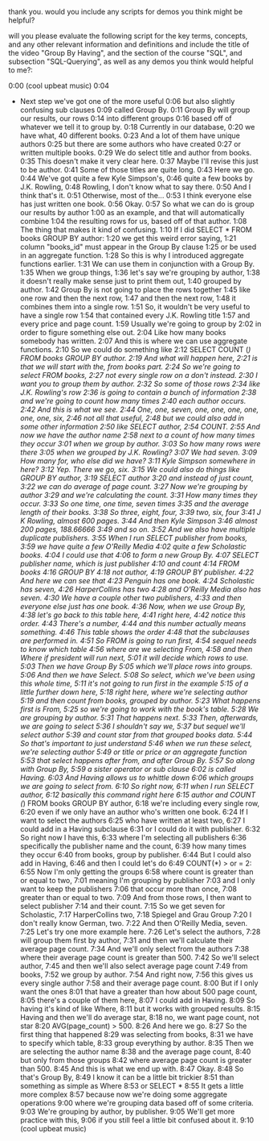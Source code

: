 thank you. would you include any scripts for demos you think might be helpful? 







will you please evaluate the following script for the key terms, concepts, and any other relevant information and definitions and include the title of the video "Group By Having", and the section of the course "SQL", and subsection "SQL-Querying", as well as any demos you think would helpful to me?:

0:00
(cool upbeat music)
0:04
- Next step we've got one of the more useful
0:06
but also slightly confusing sub clauses
0:09
called Group By.
0:11
Group By will group our results, our rows
0:14
into different groups
0:16
based off of whatever we tell it to group by.
0:18
Currently in our database,
0:20
we have what, 40 different books.
0:23
And a lot of them have unique authors
0:25
but there are some authors who have created
0:27
or written multiple books.
0:29
We do select title and author from books.
0:35
This doesn't make it very clear here.
0:37
Maybe I'll revise this just to be author.
0:41
Some of those titles are quite long.
0:43
Here we go.
0:44
We've got quite a few Kyle Simpson's,
0:46
quite a few books by J.K. Rowling,
0:48
Rowling, I don't know what to say there.
0:50
And I think that's it.
0:51
Otherwise, most of the...
0:53
I think everyone else has just written one book.
0:56
Okay.
0:57
So what we can do is group our results by author
1:00
as an example, and that will automatically combine
1:04
the resulting rows for us, based off of that author.
1:08
The thing that makes it kind of confusing.
1:10
If I did SELECT * FROM books GROUP BY author:
1:20
we get this weird error saying,
1:21
column "books_id" must appear in the Group By clause
1:25
or be used in an aggregate function.
1:28
So this is why I introduced aggregate functions earlier.
1:31
We can use them in conjunction with a Group By.
1:35
When we group things,
1:36
let's say we're grouping by author,
1:38
it doesn't really make sense just to print them out,
1:40
grouped by author.
1:42
Group By is not going to place the rows together
1:45
like one row and then the next row,
1:47
and then the next row,
1:48
it combines them into a single row.
1:51
So, it wouldn't be very useful to have a single row
1:54
that contained every J.K. Rowling title
1:57
and every price and page count.
1:59
Usually we're going to group by
2:02
in order to figure something else out.
2:04
Like how many books somebody has written.
2:07
And this is where we can use aggregate functions.
2:10
So we could do something like
2:12
SELECT COUNT (*) FROM books GROUP BY author.
2:19
And what will happen here,
2:21
is that we will start with the, from books part.
2:24
So we're going to select FROM books,
2:27
not every single row on a don't instead.
2:30
I want you to group them by author.
2:32
So some of those rows
2:34
like J.K. Rowling's row
2:36
is going to contain a bunch of information
2:38
and we're going to count how many times
2:40
each author occurs.
2:42
And this is what we see.
2:44
One, one, seven, one, one, one, one, one, one, six,
2:46
not all that useful,
2:48
but we could also add in some other information
2:50
like SELECT author,
2:54
COUNT.
2:55
And now we have the author name
2:58
next to a count of how many times they occur
3:01
when we group by author.
3:03
So how many rows were there
3:05
when we grouped by J.K. Rowling?
3:07
We had seven.
3:09
How many for, who else did we have?
3:11
Kyle Simpson somewhere in here?
3:12
Yep. There we go, six.
3:15
We could also do things like GROUP BY author,
3:19
SELECT author
3:20
and instead of just count,
3:22
we can do average of page count.
3:27
Now we're grouping by author
3:29
and we're calculating the count.
3:31
How many times they occur.
3:33
So one time, one time, seven times
3:35
and the average length of their books.
3:38
So three, eight, four,
3:39
two, six, four
3:41
J K Rowling, almost 600 pages.
3:44
And then Kyle Simpson
3:46
almost 200 pages, 188.66666
3:49
and so on.
3:52
And we also have multiple duplicate publishers.
3:55
When I run SELECT publisher from books,
3:59
we have quite a few O'Reilly Media
4:02
quite a few Scholastic books.
4:04
I could use that
4:06
to form a new Group By.
4:07
SELECT publisher name, which is just publisher
4:10
and count
4:14
FROM books
4:16
GROUP BY
4:18
not author,
4:19
GROUP BY publisher.
4:22
And here we can see that
4:23
Penguin has one book.
4:24
Scholastic has seven,
4:26
HarperCollins has two
4:28
and O'Reilly Media also has seven.
4:30
We have a couple other two publishers,
4:33
and then everyone else just has one book.
4:36
Now, when we use Group By,
4:38
let's go back to this table here,
4:41
right here,
4:42
notice this order.
4:43
There's a number,
4:44
and this number actually means something.
4:46
This table shows the order
4:48
that the subclauses are performed in.
4:51
So FROM is going to run first,
4:54
sequel needs to know which table
4:56
where are we selecting From,
4:58
and then Where if president will run next,
5:01
it will decide which rows to use.
5:03
Then we have Group By
5:05
which we'll place rows into groups.
5:06
And then we have Select.
5:08
So select, which we've been using this whole time,
5:11
it's not going to run first in the example
5:15
of a little further down here,
5:18
right here, where we're selecting author
5:19
and then count from books, grouped by author.
5:23
What happens first is From,
5:25
so we're going to work with the book's table.
5:28
We are grouping by author.
5:31
That happens next.
5:33
Then, afterwards, we are going to select
5:36
I shouldn't say we,
5:37
but sequel we'll select author
5:39
and count star from that grouped books data.
5:44
So that's important to just understand
5:46
when we run these select, we're selecting author
5:49
or title or price or an aggregate function
5:53
that select happens after from, and after Group By.
5:57
So along with Group By,
5:59
a sister operator or sub clause
6:02
is called Having.
6:03
And Having allows us to whittle down
6:06
which groups we are going to select from.
6:10
So right now,
6:11
when I run SELECT author,
6:12
basically this command right here
6:15
author and COUNT (*) FROM books GROUP BY author,
6:18
we're including every single row,
6:20
even if we only have an author who's written one book.
6:24
If I want to select the authors
6:25
who have written at least two,
6:27
I could add in a Having subclause
6:31
or I could do it with publisher.
6:32
So right now I have this,
6:33
where I'm selecting all publishers
6:36
specifically the publisher name and the count,
6:39
how many times they occur
6:40
from books, group by publisher.
6:44
But I could also add in Having,
6:46
and then I could let's do
6:49
COUNT(*) > or = 2:
6:55
Now I'm only getting the groups
6:58
where count is greater than or equal to two,
7:01
meaning I'm grouping by publisher
7:03
and I only want to keep the publishers
7:06
that occur more than once,
7:08
greater than or equal to two.
7:09
And from those rows, I then want to select publisher
7:14
and their count.
7:15
So we get seven for Scholastic,
7:17
HarperCollins two,
7:18
Spiegel and Grau Group
7:20
I don't really know German, two.
7:22
And then O'Reilly Media, seven.
7:25
Let's try one more example here.
7:26
Let's select the authors,
7:28
will group them first by author,
7:31
and then we'll calculate their average page count.
7:34
And we'll only select from the authors
7:38
where their average page count is greater than 500.
7:42
So we'll select author,
7:45
and then we'll also select average page count
7:49
from books,
7:52
we group by author.
7:54
And right now,
7:56
this gives us every single author
7:58
and their average page count.
8:00
But if I only want the ones
8:01
that have a greater than how about 500 page count,
8:05
there's a couple of them here,
8:07
I could add in Having.
8:09
So having it's kind of like Where,
8:11
but it works with grouped results.
8:15
Having and then we'll do average star,
8:18
no, we want page count, not star
8:20
AVG(page_count) > 500.
8:26
And here we go.
8:27
So the first thing that happened
8:29
was selecting from books,
8:31
we have to specify which table,
8:33
group everything by author.
8:35
Then we are selecting the author name
8:38
and the average page count,
8:40
but only from those groups
8:42
where average page count is greater than 500.
8:45
And this is what we end up with.
8:47
Okay.
8:48
So that's Group By,
8:49
I know it can be a little bit trickier
8:51
than something as simple as Where
8:53
or SELECT *
8:55
It gets a little more complex
8:57
because now we're doing some aggregate operations
9:00
where we're grouping data based off of some criteria.
9:03
We're grouping by author, by publisher.
9:05
We'll get more practice with this,
9:06
if you still feel a little bit confused about it.
9:10
(cool upbeat music)
